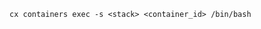 <!-- usedin: [ _includes/_inlines/Tutorials/common/1900-01-21-docker-troubleshooting] - layout:code post: 1900-01-21-docker-troubleshooting_troubleshooting-a-contain -->

```
cx containers exec -s <stack> <container_id> /bin/bash
```
